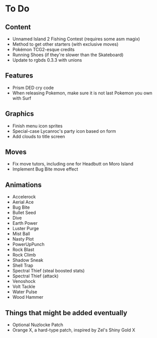 # To Do

## Content

- Unnamed Island 2 Fishing Contest (requires some asm magix)
- Method to get other starters (with exclusive moves)
- Pokémon TCG2-esque credits
- Running Shoes (if they're slower than the Skateboard)
- Update to rgbds 0.3.3 with unions

## Features

- Prism DED cry code
- When releasing Pokemon, make sure it is not last Pokemon you own with Surf

## Graphics

- Finish menu icon sprites
- Special-case Lycanroc's party icon based on form
- Add clouds to title screen

## Moves

- Fix move tutors, including one for Headbutt on Moro Island
- Implement Bug Bite move effect

## Animations

- Accelerock
- Aerial Ace
- Bug Bite
- Bullet Seed
- Dive
- Earth Power
- Luster Purge
- Mist Ball
- Nasty Plot
- PowerUpPunch
- Rock Blast
- Rock Climb
- Shadow Sneak
- Shell Trap
- Spectral Thief (steal boosted stats)
- Spectral Thief (attack)
- Venoshock
- Volt Tackle
- Water Pulse
- Wood Hammer

## Things that might be added eventually

- Optional Nuzlocke Patch
- Orange X, a hard-type patch, inspired by Zel's Shiny Gold X